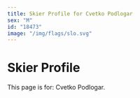 ```yaml
---
title: Skier Profile for Cvetko Podlogar
sex: "M"
id: "18473"
image: "/img/flags/slo.svg" 
---
```


# Skier Profile

This page is for: Cvetko Podlogar.
    